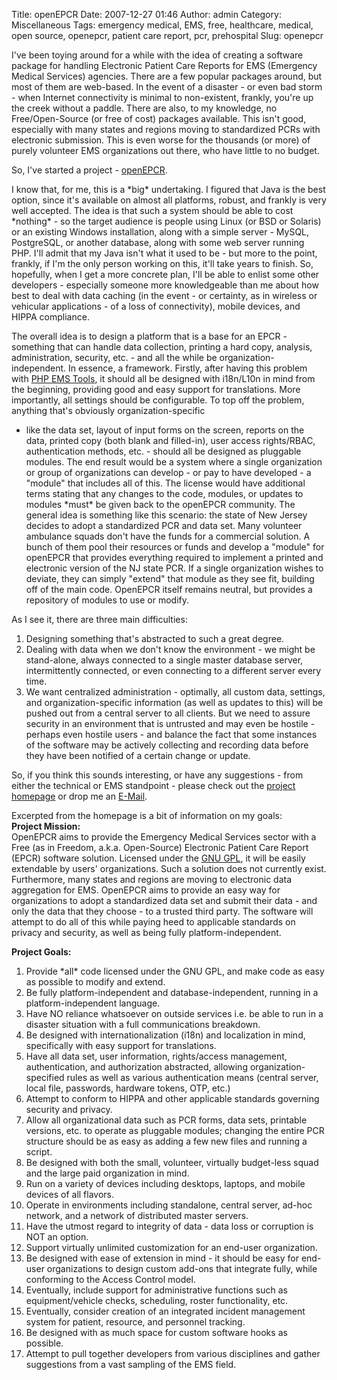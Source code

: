 Title: openEPCR
Date: 2007-12-27 01:46
Author: admin
Category: Miscellaneous
Tags: emergency medical, EMS, free, healthcare, medical, open source, openepcr, patient care report, pcr, prehospital
Slug: openepcr

I've been toying around for a while with the idea of creating a software
package for handling Electronic Patient Care Reports for EMS (Emergency
Medical Services) agencies. There are a few popular packages around, but
most of them are web-based. In the event of a disaster - or even bad
storm - when Internet connectivity is minimal to non-existent, frankly,
you're up the creek without a paddle. There are also, to my knowledge,
no Free/Open-Source (or free of cost) packages available. This isn't
good, especially with many states and regions moving to standardized
PCRs with electronic submission. This is even worse for the thousands
(or more) of purely volunteer EMS organizations out there, who have
little to no budget.

So, I've started a project - [openEPCR][].

I know that, for me, this is a \*big\* undertaking. I figured that Java
is the best option, since it's available on almost all platforms,
robust, and frankly is very well accepted. The idea is that such a
system should be able to cost \*nothing\* - so the target audience is
people using Linux (or BSD or Solaris) or an existing Windows
installation, along with a simple server - MySQL, PostgreSQL, or another
database, along with some web server running PHP. I'll admit that my
Java isn't what it used to be - but more to the point, frankly, if I'm
the only person working on this, it'll take years to finish. So,
hopefully, when I get a more concrete plan, I'll be able to enlist some
other developers - especially someone more knowledgeable than me about
how best to deal with data caching (in the event - or certainty, as in
wireless or vehicular applications - of a loss of connectivity), mobile
devices, and HIPPA compliance.

The overall idea is to design a platform that is a base for an EPCR -
something that can handle data collection, printing a hard copy,
analysis, administration, security, etc. - and all the while be
organization-independent. In essence, a framework. Firstly, after having
this problem with [PHP EMS Tools][], it should all be designed with
i18n/L10n in mind from the beginning, providing good and easy support
for translations. More importantly, all settings should be configurable.
To top off the problem, anything that's obviously organization-specific
- like the data set, layout of input forms on the screen, reports on the
data, printed copy (both blank and filled-in), user access rights/RBAC,
authentication methods, etc. - should all be designed as pluggable
modules. The end result would be a system where a single organization or
group of organizations can develop - or pay to have developed - a
"module" that includes all of this. The license would have additional
terms stating that any changes to the code, modules, or updates to
modules \*must\* be given back to the openEPCR community. The general
idea is something like this scenario: the state of New Jersey decides to
adopt a standardized PCR and data set. Many volunteer ambulance squads
don't have the funds for a commercial solution. A bunch of them pool
their resources or funds and develop a "module" for openEPCR that
provides everything required to implement a printed and electronic
version of the NJ state PCR. If a single organization wishes to deviate,
they can simply "extend" that module as they see fit, building off of
the main code. OpenEPCR itself remains neutral, but provides a
repository of modules to use or modify.

As I see it, there are three main difficulties:

1.  Designing something that's abstracted to such a great degree.
2.  Dealing with data when we don't know the environment - we might be
    stand-alone, always connected to a single master database server,
    intermittently connected, or even connecting to a different server
    every time.
3.  We want centralized administration - optimally, all custom data,
    settings, and organization-specific information (as well as updates
    to this) will be pushed out from a central server to all clients.
    But we need to assure security in an environment that is untrusted
    and may even be hostile - perhaps even hostile users - and balance
    the fact that some instances of the software may be actively
    collecting and recording data before they have been notified of a
    certain change or update.

So, if you think this sounds interesting, or have any suggestions - from
either the technical or EMS standpoint - please check out the [project
homepage][] or drop me an [E-Mail][].

Excerpted from the homepage is a bit of information on my goals:  
<span style="font-weight: bold;">Project Mission:</span>  
OpenEPCR aims to provide the Emergency Medical Services sector with a
Free (as in Freedom, a.k.a. Open-Source) Electronic Patient Care Report
(EPCR) software solution. Licensed under the [GNU GPL][], it will be
easily extendable by users' organizations. Such a solution does not
currently exist. Furthermore, many states and regions are moving to
electronic data aggregation for EMS. OpenEPCR aims to provide an easy
way for organizations to adopt a standardized data set and submit their
data - and only the data that they choose - to a trusted third party.
The software will attempt to do all of this while paying heed to
applicable standards on privacy and security, as well as being fully
platform-independent.

<span style="font-weight: bold;">Project Goals:</span>

1.  Provide \*all\* code licensed under the GNU GPL, and make code as
    easy as possible to modify and extend.
2.  Be fully platform-independent and database-independent, running in a
    platform-independent language.
3.  Have NO reliance whatsoever on outside services i.e. be able to run
    in a disaster situation with a full communications breakdown.
4.  Be designed with internationalization (i18n) and localization in
    mind, specifically with easy support for translations.
5.  Have all data set, user information, rights/access management,
    authentication, and authorization abstracted, allowing
    organization-specified rules as well as various authentication means
    (central server, local file, passwords, hardware tokens, OTP, etc.)
6.  Attempt to conform to HIPPA and other applicable standards governing
    security and privacy.
7.  Allow all organizational data such as PCR forms, data sets,
    printable versions, etc. to operate as pluggable modules; changing
    the entire PCR structure should be as easy as adding a few new files
    and running a script.
8.  Be designed with both the small, volunteer, virtually budget-less
    squad and the large paid organization in mind.
9.  Run on a variety of devices including desktops, laptops, and mobile
    devices of all flavors.
10. Operate in environments including standalone, central server, ad-hoc
    network, and a network of distributed master servers.
11. Have the utmost regard to integrity of data - data loss or
    corruption is NOT an option.
12. Support virtually unlimited customization for an end-user
    organization.
13. Be designed with ease of extension in mind - it should be easy for
    end-user organizations to design custom add-ons that integrate
    fully, while conforming to the Access Control model.
14. Eventually, include support for administrative functions such as
    equipment/vehicle checks, scheduling, roster functionality, etc.
15. Eventually, consider creation of an integrated incident management
    system for patient, resource, and personnel tracking.
16. Be designed with as much space for custom software hooks as
    possible.
17. Attempt to pull together developers from various disciplines and
    gather suggestions from a vast sampling of the EMS field.

  [openEPCR]: www.openepcr.org
  [PHP EMS Tools]: http://www.php-ems-tools.com
  [project homepage]: http://www.openepcr.org
  [E-Mail]: mailto:jason@jasonantman.com
  [GNU GPL]: http://www.gnu.org/copyleft/gpl.html
    "http://www.gnu.org/copyleft/gpl.html"
